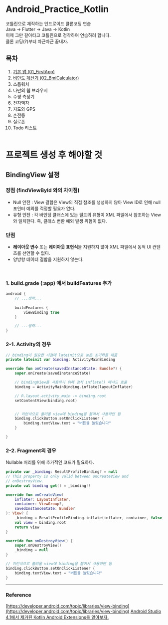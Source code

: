 # Android_Practice_Kotlin
코틀린으로 제작하는 안드로이드 클론코딩 연습  
Java -> Flutter -> Java -> Kotlin  
이제 그만 갈아타고 코틀린으로 정착하여 연습하려 합니다.  
클론 코딩(?)부터 차근차근 끝내자.

## 목차
1. [기본 앱 (01_FirstApp)](https://github.com/l4279625/Android_Practice_Kotlin/tree/master/01_FirstApp)
2. [비만도 계산기 (02_BmiCalculator)](https://github.com/l4279625/Android_Practice_Kotlin/tree/master/02_BmiCalculator)
3. 스톱워치
4. 나만의 웹 브라우저
5. 수평 측정기
6. 전자액자
7. 지도와 GPS
8. 손전등
9. 실로폰
10. Todo 리스트
<br><br>

# 프로젝트 생성 후 해야할 것
## BindingView 설정
### 장점 (findViewById 와의 차이점)
- Null 안전 : View 결합은 View의 직접 참조를 생성하지 않아 View ID로 인해 null 포인터 예외를 걱정할 필요가 없다.
- 유형 안전 : 각 바인딩 클래스에 있는 필드의 유형이 XML 파일에서 참조하는 View와 일치한다. 즉, 클래스 변환 예외 발생 위험이 없다.

### 단점
- **레이아웃 변수** 또는 **레이아웃 표현식**을 지원하지 않아 XML 파일에서 동적 UI 컨텐츠를 선언할 수 없다.
- 양방향 데이터 결합을 지원하지 않는다.

<br>

### 1. build.grade (:app) 에서 buildFeatures 추가
```gradle
android {
    // ...생략...
  
    buildFeatures {
        viewBinding true
    }

    // ...생략...
}
```

### 2-1. Activity의 경우
```kt
// binding이 필요한 시점에 lateinit으로 늦은 초기화를 해줌
private lateinit var binding: ActivityMainBinding

override fun onCreate(savedInstanceState: Bundle?) {
    super.onCreate(savedInstanceState)

    // bindingView를 사용하기 위해 정적 inflate() 메서드 호출
    binding = ActivityMainBinding.inflate(layoutInflater)

    // R.layout.activity_main -> binding.root
    setContentView(binding.root)


    // 이런식으로 불러올 view에 binding을 붙여서 사용하면 됨
    binding.clickButton.setOnClickListener {
        binding.textView.text = "버튼을 눌렀습니다"
    }

}
```

### 2-2. Fragment의 경우
Nullable 처리를 위해 추가적인 코드가 필요하다.
```kt
private var _binding: ResultProfileBinding? = null
// This property is only valid between onCreateView and
// onDestroyView.
private val binding get() = _binding!!

override fun onCreateView(
    inflater: LayoutInflater,
    container: ViewGroup?,
    savedInstanceState: Bundle?
): View? {
    _binding = ResultProfileBinding.inflate(inflater, container, false)
    val view = binding.root
    return view
}

override fun onDestroyView() {
    super.onDestroyView()
    _binding = null
}

// 이런식으로 불러올 view에 binding을 붙여서 사용하면 됨
binding.clickButton.setOnClickListener {
    binding.textView.text = "버튼을 눌렀습니다"
}
```




---

### Reference
[https://developer.android.com/topic/libraries/view-binding](https://developer.android.com/topic/libraries/view-binding)
[Android Studio 4.1에서 제거된 Kotlin Android Extensions을 알아보자.](https://thdev.tech/android/2020/10/07/Remove-kotlinx-synthetic/)
